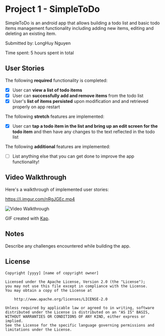 # Project 1 - SimpleToDo

SimpleToDo is an android app that allows building a todo list and basic todo items management functionality including adding new items, editing and deleting an existing item.

Submitted by: LongHuy Nguyen

Time spent: 5 hours spent in total

## User Stories

The following **required** functionality is completed:

* [x] User can **view a list of todo items**
* [x] User can **successfully add and remove items** from the todo list
* [x] User's **list of items persisted** upon modification and and retrieved properly on app restart

The following **stretch** features are implemented:

* [x] User can **tap a todo item in the list and bring up an edit screen for the todo item** and then have any changes to the text reflected in the todo list

The following **additional** features are implemented:

* [ ] List anything else that you can get done to improve the app functionality!

## Video Walkthrough

Here's a walkthrough of implemented user stories:

https://i.imgur.com/nRgJGEc.mp4

<img src='https://i.imgur.com/nRgJGEc.gif' title='Video Walkthrough' width='' alt='Video Walkthrough' />

GIF created with [Kap](https://getkap.co/).

## Notes

Describe any challenges encountered while building the app.

## License

    Copyright [yyyy] [name of copyright owner]

    Licensed under the Apache License, Version 2.0 (the "License");
    you may not use this file except in compliance with the License.
    You may obtain a copy of the License at

        http://www.apache.org/licenses/LICENSE-2.0

    Unless required by applicable law or agreed to in writing, software
    distributed under the License is distributed on an "AS IS" BASIS,
    WITHOUT WARRANTIES OR CONDITIONS OF ANY KIND, either express or implied.
    See the License for the specific language governing permissions and
    limitations under the License.
